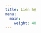 ```yaml
---
title: Liên hệ
menu:
  main:
    weight: 40
---
```

<!--add blocks of content here to add more sections to the community page -->
